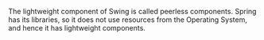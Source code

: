 The lightweight component of Swing is called peerless components. Spring
has its libraries, so it does not use resources from the Operating
System, and hence it has lightweight components.